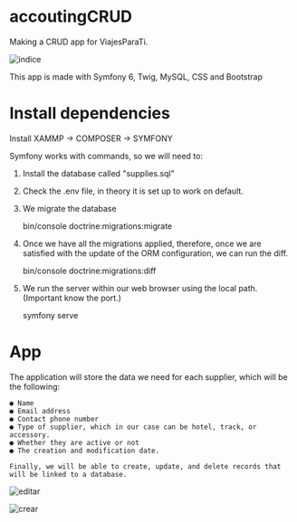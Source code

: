 ﻿# accoutingCRUD

Making a CRUD app for ViajesParaTi.

![indice](https://user-images.githubusercontent.com/104088479/221428228-e21c648b-e7b0-40ab-bdff-ae826c411822.png)

This app is made with Symfony 6, Twig, MySQL, CSS and Bootstrap

# Install dependencies

Install XAMMP -> COMPOSER -> SYMFONY

Symfony works with commands, so we will need to:

  1. Install the database called "supplies.sql"
  
  2. Check the .env file, in theory it is set up to work on default.
  
  3. We migrate the database
  
        bin/console doctrine:migrations:migrate
        
  4. Once we have all the migrations applied, therefore, once we are satisfied with the update of the ORM configuration, we can run the diff.
  
        bin/console doctrine:migrations:diff
    
  5. We run the server within our web browser using the local path.(Important know the port.)
  
        symfony serve 
        
      
# App

The application will store the data we need for each supplier, which will be the following: 
    
    ● Name 
    ● Email address 
    ● Contact phone number 
    ● Type of supplier, which in our case can be hotel, track, or accessory. 
    ● Whether they are active or not
    ● The creation and modification date.
       
    Finally, we will be able to create, update, and delete records that will be linked to a database.
 
 
 
 ![editar](https://user-images.githubusercontent.com/104088479/221429505-7a2dbbda-881c-4765-8b7d-e85a5a8164db.png)

![crear](https://user-images.githubusercontent.com/104088479/221429510-141c3bf8-98ec-430f-a857-894037368f97.png)



